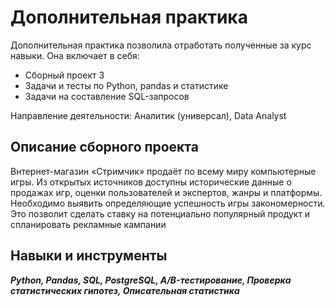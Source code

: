 ﻿# Дополнительная практика
Дополнительная практика позволила отработать полученные за курс навыки. Она включает в себя:

- Сборный проект 3
- Задачи и тесты по Python, pandas и статистике
- Задачи на составление SQL-запросов


Направление деятельности: Аналитик (универсал), Data Analyst

## Описание сборного проекта
Bнтернет-магазин «Стримчик» продаёт по всему миру компьютерные игры. Из открытых источников доступны исторические данные о продажах игр, оценки пользователей и экспертов, жанры и платформы. Необходимо выявить определяющие успешность игры закономерности. Это позволит сделать ставку на потенциально популярный продукт и спланировать рекламные кампании


## Навыки и инструменты
***Python, Pandas, SQL, PostgreSQL, A/B-тестирование, Проверка статистических гипотез, Описательная статистика***